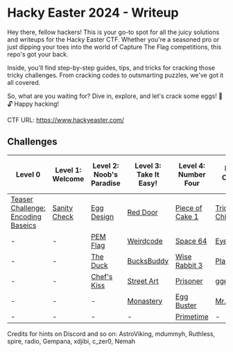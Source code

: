 # Hacky Easter 2024 - Writeup
Hey there, fellow hackers! This is your go-to spot for all the juicy solutions and writeups for the Hacky Easter CTF. Whether you're a seasoned pro or just dipping your toes into the world of Capture The Flag competitions, this repo's got your back.

Inside, you'll find step-by-step guides, tips, and tricks for cracking those tricky challenges. From cracking codes to outsmarting puzzles, we've got it all covered.

So, what are you waiting for? Dive in, explore, and let's crack some eggs! 🥚🔓 Happy hacking!

CTF URL: https://www.hackyeaster.com/ 

## Challenges
| Level 0 | Level 1: Welcome | Level 2: Noob's Paradise | Level 3: Take It Easy! | Level 4: Number Four | Level 5: Cinque ✋ | Level 6: Hexagon | Level 7: Seven Of Nine | Level 8: Finale Grande | Level 9 |
| ------- | ------- | ------- | ------- | ------- | ------- | ------- | ------- | ------- | ------- |
|[Teaser Challenge: Encoding Baseics](<Level 0 - Teaser/README.md>)|[Sanity Check](<Level 1 - Welcome/Sanitiy Check/README.md>)|[Egg Design](<Level 2 - Noob's Paradise/Egg Design/README.md>)|[Red Door](<Level 3 - Take It Easy/Red Door/README.md>)|[Piece of Cake 1](<Level 4 - Number Four/Piece of Cake 1/README.md>)|[Tricky Chicken](<Level 5 - Cinque ✋/Tricky Chicken/README.md>)|[Unknown Identity](<Level 6 - Hexagon/Unknown Identity/README.md>)|[Code³](<Level 7 - Seven Of Nine/Code³/README.md>)|[Yellow Door](<Level 8 - Finale Grande/Yellow Door/README.md>)|END|
|-|-|[PEM Flag](<Level 2 - Noob's Paradise/PEM Flag/README.md>)|[Weirdcode](<Level 3 - Take It Easy/Weird Code/README.md>)|[Space 64](<Level 4 - Number Four/Space 64/README.md>)|[Eyes Reading](<Level 5 - Cinque ✋/​Eyes Reading/README.md>)|[Hatch Latch](<Level 6 - Hexagon/Hatch Latch/README.md>)|[Dizzazzembly](<Level 7 - Seven Of Nine/Dizzazzembly/README.md>)|         |-|
|-|-|[The Duck](<Level 2 - Noob's Paradise/The Duck/README.md>)|[BucksBuddy](<Level 3 - Take It Easy/BucksBuddy/README.md>)|[Wise Rabbit 3](<Level 4 - Number Four/Wise Rabbit 3/README.md>)|[Planet Index](<Level 5 - Cinque ✋/Planet Index/README.md>)|[Zone Lockdown](<Level 6 - Hexagon/Zone Lockdown/README.md>)|[moduless](<Level 7 - Seven Of Nine/moduless/README.md>)|[Double Hopper](<Level 8 - Finale Grande/Double Hopper/README.md>)|-|
|-|-|[Chef's Kiss](<Level 2 - Noob's Paradise/Chef's Kiss 👌/README.md>)|[Street Art](<Level 3 - Take It Easy/Street Art/README.md>)|[Prisoner](<Level 4 - Number Four/Prisoners/README.md>)|[gge_deserver](<Level 5 - Cinque ✋/gge_desrever/README.md>)|[Stegano](<Level 6 - Hexagon/Stenago/README.md>)|[Power Lines](<Level 7 - Seven Of Nine/Power Lines/README.md>)|         |-|
|-|-|-|[Monastery](<Level 3 - Take It Easy/Monastery/README.md>)|[Egg Buster](<Level 4 - Number Four/Egg Busters/README.md>)|[Mr. Slapdash](<Level 5 - Cinque ✋/Mr. Slapdash/README.md>)|[Lost in Primes](<Level 6 - Hexagon/Lost in Primes/README.md>)|[Piece of Cake 2](<Level 7 - Seven Of Nine/Piece of Cake 2/README.md>)|-|-|
|-|-|-|-|[Primetime](<Level 4 - Number Four/Primetime/README.md>)|-|-|-|-|-|

Credits for hints on Discord and so on: AstroViking, mdummyh, Ruthless, spire, radio, Gempana, xdjibi, c_zer0, Nemah